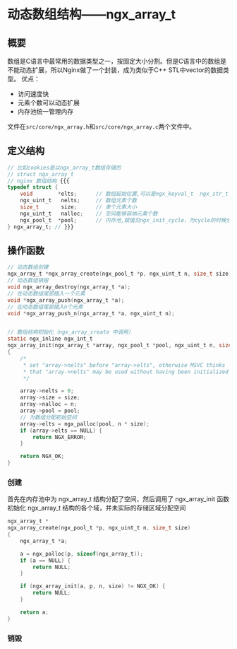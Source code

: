 # 动态数组结构——ngx_array_t

## 概要

数组是C语言中最常用的数据类型之一，按固定大小分割。但是C语言中的数组是不能动态扩展，所以Nginx做了一个封装，成为类似于C++ STL中vector的数据类型。
优点：
* 访问速度快
* 元素个数可以动态扩展
* 内存池统一管理内存

文件在`src/core/ngx_array.h`和`src/core/ngx_array.c`两个文件中。

## 定义结构

```c
// 比如cookies是以ngx_array_t数组存储的
// struct ngx_array_t
// nginx 数组结构 {{{
typedef struct {
    void        *elts;		// 数组起始位置,可以是ngx_keyval_t  ngx_str_t  ngx_bufs_t ngx_hash_key_t等
    ngx_uint_t   nelts;		// 数组元素个数
    size_t       size;		// 单个元素大小
    ngx_uint_t   nalloc;	// 空间能够容纳元素个数
    ngx_pool_t  *pool;		// 内存池,赋值见ngx_init_cycle，为cycle的时候分配的pool空间
} ngx_array_t; // }}}
```

## 操作函数

```c
// 动态数组创建
ngx_array_t *ngx_array_create(ngx_pool_t *p, ngx_uint_t n, size_t size);
// 动态数组销毁
void ngx_array_destroy(ngx_array_t *a);
// 在动态数组尾部插入一个元素
void *ngx_array_push(ngx_array_t *a);
// 在动态数组尾部插入n个元素
void *ngx_array_push_n(ngx_array_t *a, ngx_uint_t n);


// 数组结构初始化（ngx_array_create 中调用）
static ngx_inline ngx_int_t
ngx_array_init(ngx_array_t *array, ngx_pool_t *pool, ngx_uint_t n, size_t size)
{
    /*
     * set "array->nelts" before "array->elts", otherwise MSVC thinks
     * that "array->nelts" may be used without having been initialized
     */

    array->nelts = 0;
    array->size = size;
    array->nalloc = n;
    array->pool = pool;
    // 为数组分配初始空间
    array->elts = ngx_palloc(pool, n * size);
    if (array->elts == NULL) {
        return NGX_ERROR;
    }

    return NGX_OK;
}
```


### 创建

首先在内存池中为 ngx_array_t 结构分配了空间，然后调用了 ngx_array_init 函数初始化 ngx_array_t 结构的各个域，并未实际的存储区域分配空间

```c
ngx_array_t *
ngx_array_create(ngx_pool_t *p, ngx_uint_t n, size_t size)
{
    ngx_array_t *a;

    a = ngx_palloc(p, sizeof(ngx_array_t));
    if (a == NULL) {
        return NULL;
    }

    if (ngx_array_init(a, p, n, size) != NGX_OK) {
        return NULL;
    }

    return a;
}

```
### 销毁




